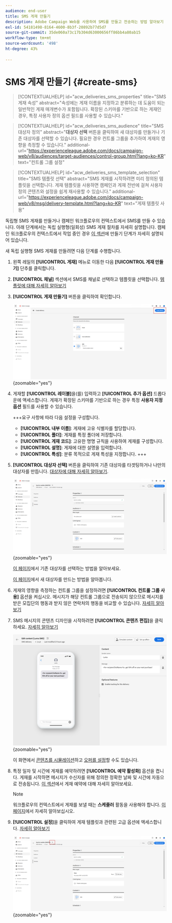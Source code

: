 ```yaml
---
audience: end-user
title: SMS 게재 만들기
description: Adobe Campaign Web을 사용하여 SMS를 만들고 전송하는 방법 알아보기
exl-id: 54181498-8164-4600-8b3f-20892b77d5d7
source-git-commit: 35de060a73c17b304d63000656ff86bb4a80ab15
workflow-type: tm+mt
source-wordcount: '498'
ht-degree: 43%

---
```


# SMS 게재 만들기 {#create-sms}

>[!CONTEXTUALHELP]
>id="acw_deliveries_sms_properties"
>title="SMS 게재 속성"
>abstract="속성에는 게재 이름을 지정하고 분류하는 데 도움이 되는 일반적인 게재 매개변수가 포함됩니다. 확장된 스키마를 기반으로 하는 게재인 경우, 특정 사용자 정의 옵션 필드를 사용할 수 있습니다."

>[!CONTEXTUALHELP]
>id="acw_deliveries_sms_audience"
>title="SMS 대상자 정의"
>abstract="**대상자 선택** 버튼을 클릭하여 새 대상자를 만들거나 기존 대상자를 선택할 수 있습니다. 필요한 경우 컨트롤 그룹을 추가하여 게재의 영향을 측정할 수 있습니다."
>additional-url="https://experienceleague.adobe.com/docs/campaign-web/v8/audiences/target-audiences/control-group.html?lang=ko-KR" text="컨트롤 그룹 설정"

>[!CONTEXTUALHELP]
>id="acw_deliveries_sms_template_selection"
>title="SMS 템플릿 선택"
>abstract="SMS 게재를 시작하려면 미리 정의된 템플릿을 선택합니다. 게재 템플릿을 사용하면 캠페인과 게재 전반에 걸쳐 사용자 정의 콘텐츠와 설정을 쉽게 재사용할 수 있습니다."
>additional-url="https://experienceleague.adobe.com/docs/campaign-web/v8/msg/delivery-template.html?lang=ko-KR" text="게재 템플릿 사용"


독립형 SMS 게재를 만들거나 캠페인 워크플로우의 컨텍스트에서 SMS를 만들 수 있습니다. 아래 단계에서는 독립 실행형(일회성) SMS 게재 절차를 자세히 설명합니다. 캠페인 워크플로우의 컨텍스트에서 작업 중인 경우 [이 섹션](../workflows/activities/channels.md#create-a-delivery-in-a-campaign-workflow)에 만들기 단계가 자세히 설명되어 있습니다.


새 독립 실행형 SMS 게재를 만들려면 다음 단계를 수행합니다.

1. 왼쪽 레일의 **[!UICONTROL 게재]** 메뉴로 이동한 다음 **[!UICONTROL 게재 만들기]** 단추를 클릭합니다.

1. **[!UICONTROL 채널]** 섹션에서 SMS를 채널로 선택하고 템플릿을 선택합니다. [템플릿에 대해 자세히 알아보기](../msg/delivery-template.md)

1. **[!UICONTROL 게재 만들기]** 버튼을 클릭하여 확인합니다.

   ![](assets/sms_create_1.png){zoomable="yes"}

1. 게재할 **[!UICONTROL 레이블]**&#x200B;을(를) 입력하고 **[!UICONTROL 추가 옵션]** 드롭다운에 액세스합니다. 게재가 확장된 스키마를 기반으로 하는 경우 특정 **사용자 지정 옵션** 필드를 사용할 수 있습니다.

   +++요구 사항에 따라 다음 설정을 구성합니다.
   * **[!UICONTROL 내부 이름]**: 게재에 고유 식별자를 할당합니다.
   * **[!UICONTROL 폴더]**: 게재를 특정 폴더에 저장합니다.
   * **[!UICONTROL 게재 코드]**: 고유한 명명 규칙을 사용하여 게재를 구성합니다.
   * **[!UICONTROL 설명]**: 게재에 대한 설명을 입력합니다.
   * **[!UICONTROL 특성]**: 분류 목적으로 게재 특성을 지정합니다.
+++

1. **[!UICONTROL 대상자 선택]** 버튼을 클릭하여 기존 대상자를 타겟팅하거나 나만의 대상자를 만듭니다. [대상자에 대해 자세히 알아보기](../audience/about-recipients.md).

   ![](assets/sms_create_2.png){zoomable="yes"}

   [이 페이지](../audience/add-audience.md)에서 기존 대상자를 선택하는 방법을 알아보세요.

   [이 페이지](../audience/one-time-audience.md)에서 새 대상자를 만드는 방법을 알아봅니다.

1. 게재의 영향을 측정하는 컨트롤 그룹을 설정하려면 **[!UICONTROL 컨트롤 그룹 사용]** 옵션을 켜십시오. 메시지가 해당 컨트롤 그룹으로 전송되지 않으므로 메시지를 받은 모집단의 행동과 받지 않은 연락처의 행동을 비교할 수 있습니다. [자세히 알아보기](../audience/control-group.md)

1. SMS 메시지의 콘텐츠 디자인을 시작하려면 **[!UICONTROL 콘텐츠 편집]**&#x200B;을 클릭하세요. [자세히 알아보기](content-sms.md)

   ![](assets/sms_create_4.png){zoomable="yes"}

   이 화면에서 [콘텐츠를 시뮬레이션](../preview-test/preview-test.md)하고 [오퍼를 설정](../msg/offers.md)할 수도 있습니다.

1. 특정 일자 및 시간에 게재를 예약하려면 **[!UICONTROL 예약 활성화]** 옵션을 켭니다. 게재를 시작하면 메시지가 수신자를 위해 정의한 정확한 날짜 및 시간에 자동으로 전송됩니다. [이 섹션](../msg/gs-deliveries.md#gs-schedule)에서 게재 예약에 대해 자세히 알아보세요.

   >[!NOTE]
   >
   >워크플로우의 컨텍스트에서 게재를 보낼 때는 **스케줄러** 활동을 사용해야 합니다. [이 페이지](../workflows/activities/scheduler.md)에서 자세히 알아보십시오.

1. **[!UICONTROL 설정]**&#x200B;을 클릭하여 게재 템플릿과 관련된 고급 옵션에 액세스합니다. [자세히 알아보기](../advanced-settings/delivery-settings.md)

   ![](assets/sms_create_3.png){zoomable="yes"}
